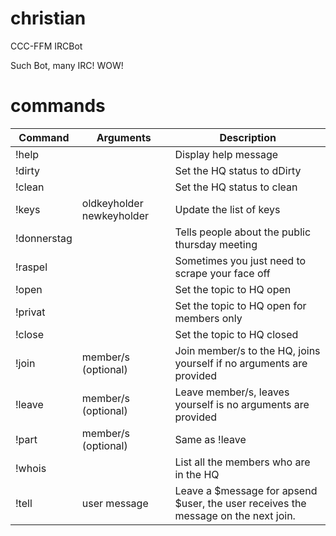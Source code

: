 # christian
CCC-FFM IRCBot 

Such Bot, many IRC! WOW!

# commands
| Command | Arguments | Description                |
|---------|-----------|----------------------------|
| !help   | | Display help message       |
| !dirty  | | Set the HQ status to dDirty |
| !clean  | | Set the HQ status to clean |
| !keys   | oldkeyholder newkeyholder | Update the list of keys |
| !donnerstag |  | Tells people about the public thursday meeting |
| !raspel | | Sometimes you just need to scrape your face off|
| !open   | | Set the topic to HQ open                  |
| !privat | | Set the topic to HQ open for members only |
| !close  | | Set the topic to HQ closed |
| !join   | member/s (optional)| Join member/s to the HQ, joins yourself if no arguments are provided|
| !leave  | member/s (optional)| Leave member/s, leaves yourself is no arguments are provided|
| !part   | member/s (optional)| Same as !leave |
| !whois  | | List all the members who are in the HQ |
| !tell   | user message | Leave a $message for apsend $user, the user receives the message on the next join. |
